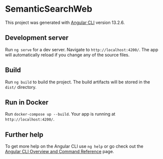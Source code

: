 # SemanticSearchWeb

This project was generated with [Angular CLI](https://github.com/angular/angular-cli) version 13.2.6.

## Development server

Run `ng serve` for a dev server. Navigate to `http://localhost:4200/`. The app will automatically reload if you change any of the source files.

## Build

Run `ng build` to build the project. The build artifacts will be stored in the `dist/` directory.

## Run in Docker

Run `docker-compose up --build`. Your app is running at `http://localhost:4200/`.

## Further help

To get more help on the Angular CLI use `ng help` or go check out the [Angular CLI Overview and Command Reference](https://angular.io/cli) page.
